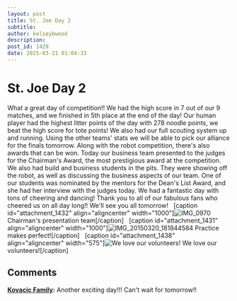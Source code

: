 ```yaml
---
layout: post
title: St. Joe Day 2
subtitle:
author: kelseybwood
description:
post_id: 1429
date: 2015-03-21 01:04:33
---
```


# St. Joe Day 2

What a great day of competition!! We had the high score in 7 out of our 9 matches, and we finished in 5th place at the end of the day! Our human player had the highest litter points of the day with 278 noodle points, we beat the high score for tote points! We also had our full scouting system up and running. Using the other teams' stats we will be able to pick our alliance for the finals tomorrow. Along with the robot competition, there's also awards that can be won. Today our business team presented to the judges for the Chairman's Award, the most prestigious award at the competition. We also had build and business students in the pits. They were showing off the robot, as well as discussing the business aspects of our team. One of our students was nominated by the mentors for the Dean's List Award, and she had her interview with the judges today. We had a fantastic day with tons of cheering and dancing! Thank you to all of our fabulous fans who cheered us on all day long!! We'll see you all tomorrow!   [caption id="attachment_1432" align="aligncenter" width="1000"]![IMG_0970](/wp-content/uploads/2015/03/IMG_0970-1024x768.jpg) Chairman's presentation team[/caption]   [caption id="attachment_1431" align="aligncenter" width="1000"]![IMG_20150320_181844584](http://strykeforce.org/wp-content/uploads/2015/03/IMG_20150320_181844584-1024x575.jpg) Practice makes perfect![/caption]   [caption id="attachment_1438" align="aligncenter" width="575"]![We love our volunteers! ](http://strykeforce.org/wp-content/uploads/2015/03/IMG_20150320_153513118-575x1024.jpg) We love our volunteers![/caption]

## Comments

**[Kovacic Family](#875 "2015-03-21 01:44:14"):** Another exciting day!!! Can't wait for tomorrow!!
